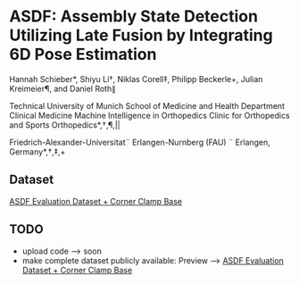 # ASDF: Assembly State Detection Utilizing Late Fusion by Integrating 6D Pose Estimation

Hannah Schieber*, Shiyu Li†, Niklas Corell‡, Philipp Beckerle+, Julian Kreimeier¶, and Daniel Roth∥

Technical University of Munich
School of Medicine and Health
Department Clinical Medicine
Machine Intelligence in Orthopedics
Clinic for Orthopedics and Sports Orthopedics*,†,¶,||

Friedrich-Alexander-Universitat¨
Erlangen-Nurnberg (FAU) ¨
Erlangen, Germany*,†,‡,+

## Dataset

[ASDF Evaluation Dataset + Corner Clamp Base](https://zenodo.org/records/11188134)

## TODO
- upload code --> soon
- make complete dataset publicly available: Preview --> [ASDF Evaluation Dataset + Corner Clamp Base](https://zenodo.org/records/11188134)
